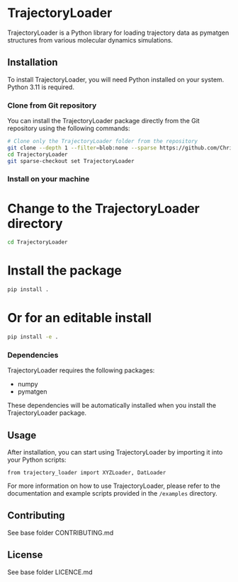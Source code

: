 # TrajectoryLoader

TrajectoryLoader is a Python library for loading trajectory data as pymatgen structures from various molecular dynamics simulations.

## Installation

To install TrajectoryLoader, you will need Python installed on your system. Python 3.11 is required.

### Clone from Git repository

You can install the TrajectoryLoader package directly from the Git repository using the following commands:

```bash
# Clone only the TrajectoryLoader folder from the repository
git clone --depth 1 --filter=blob:none --sparse https://github.com/ChrisDavi3s/TrajectoryLoader.git
cd TrajectoryLoader
git sparse-checkout set TrajectoryLoader

```

### Install on your machine

# Change to the TrajectoryLoader directory
```bash
cd TrajectoryLoader
```

# Install the package
```bash
pip install .
```

# Or for an editable install
```bash
pip install -e .
```

### Dependencies

TrajectoryLoader requires the following packages:

- numpy
- pymatgen

These dependencies will be automatically installed when you install the TrajectoryLoader package.

## Usage

After installation, you can start using TrajectoryLoader by importing it into your Python scripts:

    from trajectory_loader import XYZLoader, DatLoader

For more information on how to use TrajectoryLoader, please refer to the documentation and example scripts provided in the `/examples` directory.

## Contributing

See base folder CONTRIBUTING.md

## License

See base folder LICENCE.md

